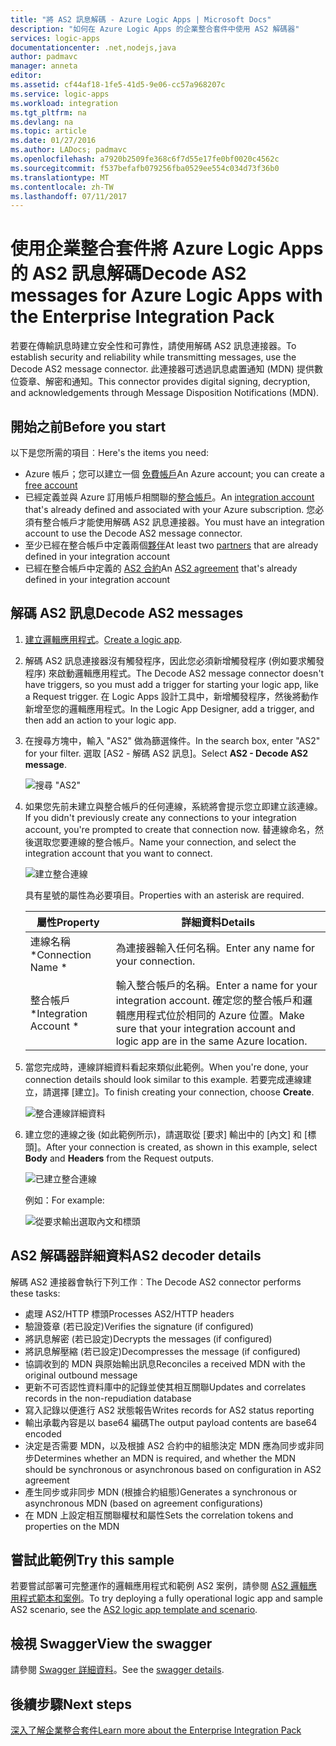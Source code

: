 ```yaml
---
title: "將 AS2 訊息解碼 - Azure Logic Apps | Microsoft Docs"
description: "如何在 Azure Logic Apps 的企業整合套件中使用 AS2 解碼器"
services: logic-apps
documentationcenter: .net,nodejs,java
author: padmavc
manager: anneta
editor: 
ms.assetid: cf44af18-1fe5-41d5-9e06-cc57a968207c
ms.service: logic-apps
ms.workload: integration
ms.tgt_pltfrm: na
ms.devlang: na
ms.topic: article
ms.date: 01/27/2016
ms.author: LADocs; padmavc
ms.openlocfilehash: a7920b2509fe368c6f7d55e17fe0bf0020c4562c
ms.sourcegitcommit: f537befafb079256fba0529ee554c034d73f36b0
ms.translationtype: MT
ms.contentlocale: zh-TW
ms.lasthandoff: 07/11/2017
---
```

# <a name="decode-as2-messages-for-azure-logic-apps-with-the-enterprise-integration-pack"></a><span data-ttu-id="2e13d-103">使用企業整合套件將 Azure Logic Apps 的 AS2 訊息解碼</span><span class="sxs-lookup"><span data-stu-id="2e13d-103">Decode AS2 messages for Azure Logic Apps with the Enterprise Integration Pack</span></span> 

<span data-ttu-id="2e13d-104">若要在傳輸訊息時建立安全性和可靠性，請使用解碼 AS2 訊息連接器。</span><span class="sxs-lookup"><span data-stu-id="2e13d-104">To establish security and reliability while transmitting messages, use the Decode AS2 message connector.</span></span> <span data-ttu-id="2e13d-105">此連接器可透過訊息處置通知 (MDN) 提供數位簽章、解密和通知。</span><span class="sxs-lookup"><span data-stu-id="2e13d-105">This connector provides digital signing, decryption, and acknowledgements through Message Disposition Notifications (MDN).</span></span>

## <a name="before-you-start"></a><span data-ttu-id="2e13d-106">開始之前</span><span class="sxs-lookup"><span data-stu-id="2e13d-106">Before you start</span></span>

<span data-ttu-id="2e13d-107">以下是您所需的項目︰</span><span class="sxs-lookup"><span data-stu-id="2e13d-107">Here's the items you need:</span></span>

* <span data-ttu-id="2e13d-108">Azure 帳戶；您可以建立一個 [免費帳戶](https://azure.microsoft.com/free)</span><span class="sxs-lookup"><span data-stu-id="2e13d-108">An Azure account; you can create a [free account](https://azure.microsoft.com/free)</span></span>
* <span data-ttu-id="2e13d-109">已經定義並與 Azure 訂用帳戶相關聯的[整合帳戶](logic-apps-enterprise-integration-create-integration-account.md)。</span><span class="sxs-lookup"><span data-stu-id="2e13d-109">An [integration account](logic-apps-enterprise-integration-create-integration-account.md) that's already defined and associated with your Azure subscription.</span></span> <span data-ttu-id="2e13d-110">您必須有整合帳戶才能使用解碼 AS2 訊息連接器。</span><span class="sxs-lookup"><span data-stu-id="2e13d-110">You must have an integration account to use the Decode AS2 message connector.</span></span>
* <span data-ttu-id="2e13d-111">至少已經在整合帳戶中定義兩個[夥伴](logic-apps-enterprise-integration-partners.md)</span><span class="sxs-lookup"><span data-stu-id="2e13d-111">At least two [partners](logic-apps-enterprise-integration-partners.md) that are already defined in your integration account</span></span>
* <span data-ttu-id="2e13d-112">已經在整合帳戶中定義的 [AS2 合約](logic-apps-enterprise-integration-as2.md)</span><span class="sxs-lookup"><span data-stu-id="2e13d-112">An [AS2 agreement](logic-apps-enterprise-integration-as2.md) that's already defined in your integration account</span></span>

## <a name="decode-as2-messages"></a><span data-ttu-id="2e13d-113">解碼 AS2 訊息</span><span class="sxs-lookup"><span data-stu-id="2e13d-113">Decode AS2 messages</span></span>

1. <span data-ttu-id="2e13d-114">[建立邏輯應用程式](../logic-apps/logic-apps-create-a-logic-app.md)。</span><span class="sxs-lookup"><span data-stu-id="2e13d-114">[Create a logic app](../logic-apps/logic-apps-create-a-logic-app.md).</span></span>

2. <span data-ttu-id="2e13d-115">解碼 AS2 訊息連接器沒有觸發程序，因此您必須新增觸發程序 (例如要求觸發程序) 來啟動邏輯應用程式。</span><span class="sxs-lookup"><span data-stu-id="2e13d-115">The Decode AS2 message connector doesn't have triggers, so you must add a trigger for starting your logic app, like a Request trigger.</span></span> <span data-ttu-id="2e13d-116">在 Logic Apps 設計工具中，新增觸發程序，然後將動作新增至您的邏輯應用程式。</span><span class="sxs-lookup"><span data-stu-id="2e13d-116">In the Logic App Designer, add a trigger, and then add an action to your logic app.</span></span>

3.  <span data-ttu-id="2e13d-117">在搜尋方塊中，輸入 "AS2" 做為篩選條件。</span><span class="sxs-lookup"><span data-stu-id="2e13d-117">In the search box, enter "AS2" for your filter.</span></span> <span data-ttu-id="2e13d-118">選取 [AS2 - 解碼 AS2 訊息]。</span><span class="sxs-lookup"><span data-stu-id="2e13d-118">Select **AS2 - Decode AS2 message**.</span></span>
   
    ![搜尋 "AS2"](media/logic-apps-enterprise-integration-as2-decode/as2decodeimage1.png)

4. <span data-ttu-id="2e13d-120">如果您先前未建立與整合帳戶的任何連線，系統將會提示您立即建立該連線。</span><span class="sxs-lookup"><span data-stu-id="2e13d-120">If you didn't previously create any connections to your integration account, you're prompted to create that connection now.</span></span> <span data-ttu-id="2e13d-121">替連線命名，然後選取您要連線的整合帳戶。</span><span class="sxs-lookup"><span data-stu-id="2e13d-121">Name your connection, and select the integration account that you want to connect.</span></span>
   
    ![建立整合連線](media/logic-apps-enterprise-integration-as2-decode/as2decodeimage2.png)

    <span data-ttu-id="2e13d-123">具有星號的屬性為必要項目。</span><span class="sxs-lookup"><span data-stu-id="2e13d-123">Properties with an asterisk are required.</span></span>

    | <span data-ttu-id="2e13d-124">屬性</span><span class="sxs-lookup"><span data-stu-id="2e13d-124">Property</span></span> | <span data-ttu-id="2e13d-125">詳細資料</span><span class="sxs-lookup"><span data-stu-id="2e13d-125">Details</span></span> |
    | --- | --- |
    | <span data-ttu-id="2e13d-126">連線名稱 *</span><span class="sxs-lookup"><span data-stu-id="2e13d-126">Connection Name *</span></span> |<span data-ttu-id="2e13d-127">為連接器輸入任何名稱。</span><span class="sxs-lookup"><span data-stu-id="2e13d-127">Enter any name for your connection.</span></span> |
    | <span data-ttu-id="2e13d-128">整合帳戶 *</span><span class="sxs-lookup"><span data-stu-id="2e13d-128">Integration Account *</span></span> |<span data-ttu-id="2e13d-129">輸入整合帳戶的名稱。</span><span class="sxs-lookup"><span data-stu-id="2e13d-129">Enter a name for your integration account.</span></span> <span data-ttu-id="2e13d-130">確定您的整合帳戶和邏輯應用程式位於相同的 Azure 位置。</span><span class="sxs-lookup"><span data-stu-id="2e13d-130">Make sure that your integration account and logic app are in the same Azure location.</span></span> |

5.  <span data-ttu-id="2e13d-131">當您完成時，連線詳細資料看起來類似此範例。</span><span class="sxs-lookup"><span data-stu-id="2e13d-131">When you're done, your connection details should look similar to this example.</span></span> <span data-ttu-id="2e13d-132">若要完成連線建立，請選擇 [建立]。</span><span class="sxs-lookup"><span data-stu-id="2e13d-132">To finish creating your connection, choose **Create**.</span></span>

    ![整合連線詳細資料](media/logic-apps-enterprise-integration-as2-decode/as2decodeimage3.png)

6. <span data-ttu-id="2e13d-134">建立您的連線之後 (如此範例所示)，請選取從 [要求] 輸出中的 [內文] 和 [標頭]。</span><span class="sxs-lookup"><span data-stu-id="2e13d-134">After your connection is created, as shown in this example, select **Body** and **Headers** from the Request outputs.</span></span>
   
    ![已建立整合連線](media/logic-apps-enterprise-integration-as2-decode/as2decodeimage4.png) 

    <span data-ttu-id="2e13d-136">例如：</span><span class="sxs-lookup"><span data-stu-id="2e13d-136">For example:</span></span>

    ![從要求輸出選取內文和標頭](media/logic-apps-enterprise-integration-as2-decode/as2decodeimage5.png) 

## <a name="as2-decoder-details"></a><span data-ttu-id="2e13d-138">AS2 解碼器詳細資料</span><span class="sxs-lookup"><span data-stu-id="2e13d-138">AS2 decoder details</span></span>

<span data-ttu-id="2e13d-139">解碼 AS2 連接器會執行下列工作︰</span><span class="sxs-lookup"><span data-stu-id="2e13d-139">The Decode AS2 connector performs these tasks:</span></span> 

* <span data-ttu-id="2e13d-140">處理 AS2/HTTP 標頭</span><span class="sxs-lookup"><span data-stu-id="2e13d-140">Processes AS2/HTTP headers</span></span>
* <span data-ttu-id="2e13d-141">驗證簽章 (若已設定)</span><span class="sxs-lookup"><span data-stu-id="2e13d-141">Verifies the signature (if configured)</span></span>
* <span data-ttu-id="2e13d-142">將訊息解密 (若已設定)</span><span class="sxs-lookup"><span data-stu-id="2e13d-142">Decrypts the messages (if configured)</span></span>
* <span data-ttu-id="2e13d-143">將訊息解壓縮 (若已設定)</span><span class="sxs-lookup"><span data-stu-id="2e13d-143">Decompresses the message (if configured)</span></span>
* <span data-ttu-id="2e13d-144">協調收到的 MDN 與原始輸出訊息</span><span class="sxs-lookup"><span data-stu-id="2e13d-144">Reconciles a received MDN with the original outbound message</span></span>
* <span data-ttu-id="2e13d-145">更新不可否認性資料庫中的記錄並使其相互關聯</span><span class="sxs-lookup"><span data-stu-id="2e13d-145">Updates and correlates records in the non-repudiation database</span></span>
* <span data-ttu-id="2e13d-146">寫入記錄以便進行 AS2 狀態報告</span><span class="sxs-lookup"><span data-stu-id="2e13d-146">Writes records for AS2 status reporting</span></span>
* <span data-ttu-id="2e13d-147">輸出承載內容是以 base64 編碼</span><span class="sxs-lookup"><span data-stu-id="2e13d-147">The output payload contents are base64 encoded</span></span>
* <span data-ttu-id="2e13d-148">決定是否需要 MDN，以及根據 AS2 合約中的組態決定 MDN 應為同步或非同步</span><span class="sxs-lookup"><span data-stu-id="2e13d-148">Determines whether an MDN is required, and whether the MDN should be synchronous or asynchronous based on configuration in AS2 agreement</span></span>
* <span data-ttu-id="2e13d-149">產生同步或非同步 MDN (根據合約組態)</span><span class="sxs-lookup"><span data-stu-id="2e13d-149">Generates a synchronous or asynchronous MDN (based on agreement configurations)</span></span>
* <span data-ttu-id="2e13d-150">在 MDN 上設定相互關聯權杖和屬性</span><span class="sxs-lookup"><span data-stu-id="2e13d-150">Sets the correlation tokens and properties on the MDN</span></span>

## <a name="try-this-sample"></a><span data-ttu-id="2e13d-151">嘗試此範例</span><span class="sxs-lookup"><span data-stu-id="2e13d-151">Try this sample</span></span>

<span data-ttu-id="2e13d-152">若要嘗試部署可完整運作的邏輯應用程式和範例 AS2 案例，請參閱 [AS2 邏輯應用程式範本和案例](https://azure.microsoft.com/documentation/templates/201-logic-app-as2-send-receive/)。</span><span class="sxs-lookup"><span data-stu-id="2e13d-152">To try deploying a fully operational logic app and sample AS2 scenario, see the [AS2 logic app template and scenario](https://azure.microsoft.com/documentation/templates/201-logic-app-as2-send-receive/).</span></span>

## <a name="view-the-swagger"></a><span data-ttu-id="2e13d-153">檢視 Swagger</span><span class="sxs-lookup"><span data-stu-id="2e13d-153">View the swagger</span></span>
<span data-ttu-id="2e13d-154">請參閱 [Swagger 詳細資料](/connectors/as2/)。</span><span class="sxs-lookup"><span data-stu-id="2e13d-154">See the [swagger details](/connectors/as2/).</span></span> 

## <a name="next-steps"></a><span data-ttu-id="2e13d-155">後續步驟</span><span class="sxs-lookup"><span data-stu-id="2e13d-155">Next steps</span></span>
[<span data-ttu-id="2e13d-156">深入了解企業整合套件</span><span class="sxs-lookup"><span data-stu-id="2e13d-156">Learn more about the Enterprise Integration Pack</span></span>](logic-apps-enterprise-integration-overview.md) 

